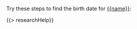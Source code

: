 Try these steps to find the birth date for [{{name}}](https://familysearch.org/tree/#view=ancestor&person={{pid}}):

{{> researchHelp}}